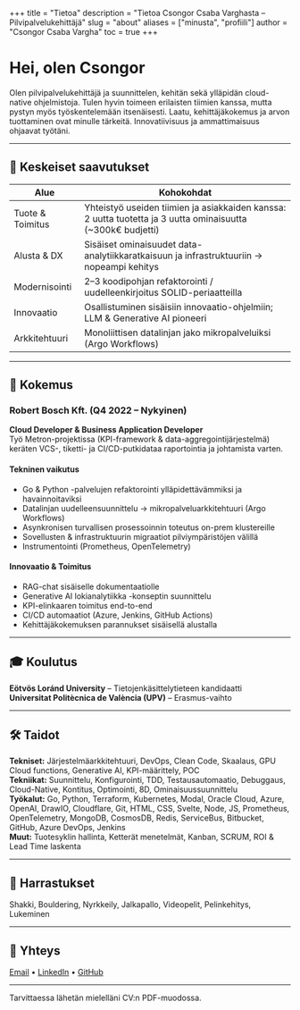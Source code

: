 +++
title = "Tietoa"
description = "Tietoa Csongor Csaba Varghasta – Pilvipalvelukehittäjä"
slug = "about"
aliases = ["minusta", "profiili"]
author = "Csongor Csaba Vargha"
toc = true
+++

# Hei, olen Csongor

Olen pilvipalvelukehittäjä ja suunnittelen, kehitän sekä ylläpidän cloud-native ohjelmistoja. Tulen hyvin toimeen erilaisten tiimien kanssa, mutta pystyn myös työskentelemään itsenäisesti. Laatu, kehittäjäkokemus ja arvon tuottaminen ovat minulle tärkeitä. Innovatiivisuus ja ammattimaisuus ohjaavat työtäni.

---

## 🚀 Keskeiset saavutukset

| Alue | Kohokohdat |
|------|------------|
| Tuote & Toimitus | Yhteistyö useiden tiimien ja asiakkaiden kanssa: 2 uutta tuotetta ja 3 uutta ominaisuutta (~300k€ budjetti) |
| Alusta & DX | Sisäiset ominaisuudet data-analytiikkaratkaisuun ja infrastruktuuriin -> nopeampi kehitys |
| Modernisointi | 2–3 koodipohjan refaktorointi / uudelleenkirjoitus SOLID-periaatteilla |
| Innovaatio | Osallistuminen sisäisiin innovaatio-ohjelmiin; LLM & Generative AI pioneeri |
| Arkkitehtuuri | Monoliittisen datalinjan jako mikropalveluiksi (Argo Workflows) |

---

## 💼 Kokemus

### Robert Bosch Kft. (Q4 2022 – Nykyinen)
**Cloud Developer & Business Application Developer**  
Työ Metron-projektissa (KPI-framework & data-aggregointijärjestelmä) keräten VCS-, tiketti- ja CI/CD-putkidataa raportointia ja johtamista varten.

#### Tekninen vaikutus
- Go & Python -palvelujen refaktorointi ylläpidettävämmiksi ja havainnoitaviksi
- Datalinjan uudelleensuunnittelu -> mikropalveluarkkitehtuuri (Argo Workflows)
- Asynkronisen turvallisen prosessoinnin toteutus on-prem klustereille
- Sovellusten & infrastruktuurin migraatiot pilviympäristöjen välillä
- Instrumentointi (Prometheus, OpenTelemetry)

#### Innovaatio & Toimitus
- RAG-chat sisäiselle dokumentaatiolle
- Generative AI lokianalytiikka -konseptin suunnittelu
- KPI-elinkaaren toimitus end-to-end
- CI/CD automaatiot (Azure, Jenkins, GitHub Actions)
- Kehittäjäkokemuksen parannukset sisäisellä alustalla

---

## 🎓 Koulutus
**Eötvös Loránd University** – Tietojenkäsittelytieteen kandidaatti  
**Universitat Politècnica de València (UPV)** – Erasmus-vaihto

---

## 🛠 Taidot
**Tekniset:** Järjestelmäarkkitehtuuri, DevOps, Clean Code, Skaalaus, GPU Cloud functions, Generative AI, KPI-määrittely, POC  
**Tekniikat:** Suunnittelu, Konfigurointi, TDD, Testausautomaatio, Debuggaus, Cloud-Native, Kontitus, Optimointi, 8D, Ominaisuussuunnittelu  
**Työkalut:** Go, Python, Terraform, Kubernetes, Modal, Oracle Cloud, Azure, OpenAI, DrawIO, Cloudflare, Git, HTML, CSS, Svelte, Node, JS, Prometheus, OpenTelemetry, MongoDB, CosmosDB, Redis, ServiceBus, Bitbucket, GitHub, Azure DevOps, Jenkins  
**Muut:** Tuotesyklin hallinta, Ketterät menetelmät, Kanban, SCRUM, ROI & Lead Time laskenta

---

## 🧩 Harrastukset
Shakki, Bouldering, Nyrkkeily, Jalkapallo, Videopelit, Pelinkehitys, Lukeminen

---

## 🔗 Yhteys
[Email](mailto:varghacsongorcsaba@gmail.com) • [LinkedIn](https://www.linkedin.com/in/varghacsongorcsaba/) • [GitHub](https://github.com/vcscsvcscs)

---
Tarvittaessa lähetän mielelläni CV:n PDF-muodossa.
